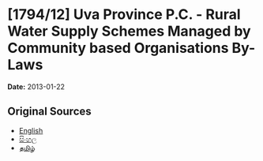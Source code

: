# [1794/12] Uva Province P.C. - Rural Water Supply Schemes Managed by Community based Organisations By-Laws

**Date:** 2013-01-22

## Original Sources

- [English](https://documents.gov.lk/view/extra-gazettes/2013/1/1794-12_E.pdf)
- [සිංහල](https://documents.gov.lk/view/extra-gazettes/2013/1/1794-12_S.pdf)
- [தமிழ்](https://documents.gov.lk/view/extra-gazettes/2013/1/1794-12_T.pdf)
